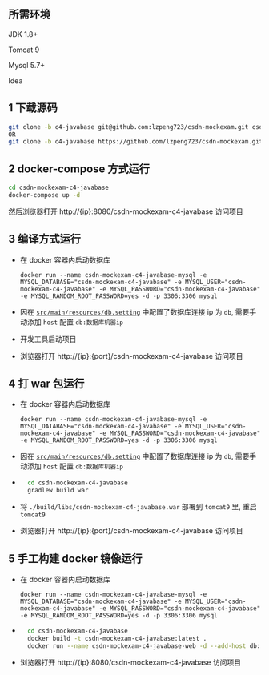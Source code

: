 ## 所需环境

JDK 1.8+

Tomcat 9

Mysql 5.7+

Idea

## 1 下载源码

```bash
git clone -b c4-javabase git@github.com:lzpeng723/csdn-mockexam.git csdn-mockexam-c4-javabase
OR
git clone -b c4-javabase https://github.com/lzpeng723/csdn-mockexam.git csdn-mockexam-c4-javabase

```

## 2 docker-compose 方式运行

```bash
cd csdn-mockexam-c4-javabase
docker-compose up -d
```

然后浏览器打开 http://{ip}:8080/csdn-mockexam-c4-javabase 访问项目

## 3 编译方式运行

- 在 docker 容器内启动数据库
  
  `docker run --name csdn-mockexam-c4-javabase-mysql -e MYSQL_DATABASE="csdn-mockexam-c4-javabase" -e MYSQL_USER="csdn-mockexam-c4-javabase" -e MYSQL_PASSWORD="csdn-mockexam-c4-javabase" -e MYSQL_RANDOM_ROOT_PASSWORD=yes -d -p 3306:3306 mysql`
- 因在 [`src/main/resources/db.setting`](./src/main/resources/db.setting) 中配置了数据库连接 ip 为 `db`, 需要手动添加 `host` 配置 `db:数据库机器ip`
- 开发工具启动项目
- 浏览器打开 http://{ip}:{port}/csdn-mockexam-c4-javabase 访问项目

## 4 打 war 包运行

- 在 docker 容器内启动数据库
  
  `docker run --name csdn-mockexam-c4-javabase-mysql -e MYSQL_DATABASE="csdn-mockexam-c4-javabase" -e MYSQL_USER="csdn-mockexam-c4-javabase" -e MYSQL_PASSWORD="csdn-mockexam-c4-javabase" -e MYSQL_RANDOM_ROOT_PASSWORD=yes -d -p 3306:3306 mysql`
- 因在 [`src/main/resources/db.setting`](./src/main/resources/db.setting) 中配置了数据库连接 ip 为 `db`, 需要手动添加 `host` 配置 `db:数据库机器ip`
- ```bash
    cd csdn-mockexam-c4-javabase
    gradlew build war
  ```
- 将 `./build/libs/csdn-mockexam-c4-javabase.war` 部署到 `tomcat9` 里, 重启`tomcat9`
- 浏览器打开 http://{ip}:{port}/csdn-mockexam-c4-javabase 访问项目

## 5 手工构建 docker 镜像运行

- 在 docker 容器内启动数据库
  
  `docker run --name csdn-mockexam-c4-javabase-mysql -e MYSQL_DATABASE="csdn-mockexam-c4-javabase" -e MYSQL_USER="csdn-mockexam-c4-javabase" -e MYSQL_PASSWORD="csdn-mockexam-c4-javabase" -e MYSQL_RANDOM_ROOT_PASSWORD=yes -d -p 3306:3306 mysql`
- ```bash
    cd csdn-mockexam-c4-javabase
    docker build -t csdn-mockexam-c4-javabase:latest .
    docker run --name csdn-mockexam-c4-javabase-web -d --add-host db:{数据库机器ip} -p 8080:8080 csdn-mockexam-c4-javabase:latest
  ```
- 浏览器打开 http://{ip}:8080/csdn-mockexam-c4-javabase 访问项目